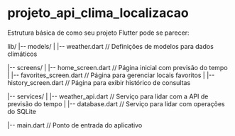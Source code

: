 # projeto_api_clima_localizacao

Estrutura básica de como seu projeto Flutter pode se parecer:

lib/
|-- models/
|  	 |-- weather.dart  // Definições de modelos para dados climáticos

|-- screens/
|   	|-- home_screen.dart  // Página inicial com previsão do tempo
|   	|-- favorites_screen.dart  // Página para gerenciar locais favoritos
|  	|-- history_screen.dart  // Página para exibir histórico de consultas

|-- services/
|   	|-- weather_api.dart  // Serviço para lidar com a API de previsão do tempo
|   	|-- database.dart  // Serviço para lidar com operações do SQLite

|-- main.dart  // Ponto de entrada do aplicativo
